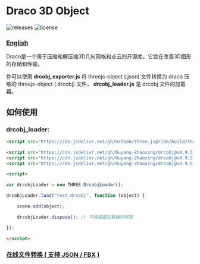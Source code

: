 # Draco 3D Object

![releases](https://img.shields.io/badge/releases-0.9.5.1--PRE-blue.svg?style=flat-square)
![license](https://img.shields.io/badge/license-MIT-green.svg?style=flat-square)

### [English](https://github.com/Ouyang-Zhaoxing/drcobj/blob/master/README.md)

Draco是一个用于压缩和解压缩3D几何网格和点云的开源库。它旨在改善3D图形的存储和传输。

你可以使用 **drcobj_exporter.js** 将 threejs-object (.json) 文件转换为 draco 压缩的 threejs-object (.drcobj) 文件， **drcobj_loader.js** 是 drcobj 文件的加载器。

## 如何使用

### drcobj_loader:

```html
<script src="https://cdn.jsdelivr.net/gh/mrdoob/three.js@r106/build/three.min.js"></script>

<script src="https://cdn.jsdelivr.net/gh/Ouyang-Zhaoxing/drcobj@v0.9.5.1-pre/src/vendor/draco_decoder.js"></script>
<script src="https://cdn.jsdelivr.net/gh/Ouyang-Zhaoxing/drcobj@v0.9.5.1-pre/src/vendor/draco_loader.js"></script>
<script src="https://cdn.jsdelivr.net/gh/Ouyang-Zhaoxing/drcobj@v0.9.5.1-pre/src/js/drcobj_loader.js"></script>

<script>

var drcobjLoader = new THREE.DrcobjLoader();

drcobjLoader.load("test.drcobj", function (object) {

    scene.add(object);

    drcobjLoader.dispose(); // 不再需要加载器时释放

});

</script>
```

### [在线文件转换 ( 支持 JSON / FBX )](https://blinking.fun/drcobj/)
